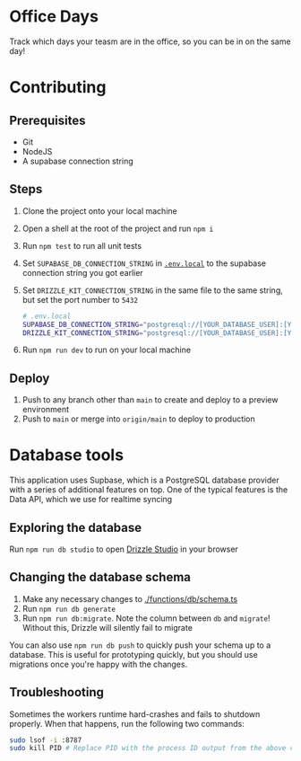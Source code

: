 # Office Days

Track which days your teasm are in the office, so you can be in on the same day!

# Contributing

## Prerequisites

- Git
- NodeJS
- A supabase connection string

## Steps

1. Clone the project onto your local machine
1. Open a shell at the root of the project and run `npm i`
1. Run `npm test` to run all unit tests
1. Set `SUPABASE_DB_CONNECTION_STRING` in [`.env.local`](./.env.local) to the supabase connection string you got earlier
1. Set `DRIZZLE_KIT_CONNECTION_STRING` in the same file to the same string, but set the port number to `5432`

   ```sh
   # .env.local
   SUPABASE_DB_CONNECTION_STRING="postgresql://[YOUR_DATABASE_USER]:[YOUR_PASSWORD]@aws-0-us-east-1.pooler.supabase.com:6543/postgres"
   DRIZZLE_KIT_CONNECTION_STRING="postgresql://[YOUR_DATABASE_USER]:[YOUR_PASSWORD]@aws-0-us-east-1.pooler.supabase.com:5432/postgres"
   ```

1. Run `npm run dev` to run on your local machine

## Deploy

1. Push to any branch other than `main` to create and deploy to a preview environment
1. Push to `main` or merge into `origin/main` to deploy to production

# Database tools

This application uses Supbase, which is a PostgreSQL database provider with a series of additional features on top. One of the typical features is the Data API, which we use for realtime syncing

## Exploring the database

Run `npm run db studio` to open [Drizzle Studio](https://orm.drizzle.team/drizzle-studio/overview) in your browser

## Changing the database schema

1. Make any necessary changes to [./functions/db/schema.ts](./functions/db/schema.ts)
1. Run `npm run db generate`
1. Run `npm run db:migrate`. Note the column between `db` and `migrate`! Without this, Drizzle will silently fail to migrate

You can also use `npm run db push` to quickly push your schema up to a database. This is useful for prototyping quickly, but you should use migrations once you're happy with the changes.

## Troubleshooting

Sometimes the workers runtime hard-crashes and fails to shutdown properly. When that happens, run the following two commands:

```sh
sudo lsof -i :8787
sudo kill PID # Replace PID with the process ID output from the above command
```
